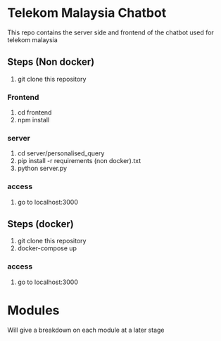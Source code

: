 # Telekom Malaysia Chatbot
This repo contains the server side and frontend of the chatbot used for telekom malaysia

## Steps (Non docker)
1) git clone this repository

### Frontend
1) cd frontend
2) npm install

### server
1) cd server/personalised_query
2) pip install -r requirements (non docker).txt
3) python server.py

### access
1) go to localhost:3000


## Steps (docker)
1) git clone this repository
2) docker-compose up

### access
1) go to localhost:3000

# Modules
Will give a breakdown on each module at a later stage


